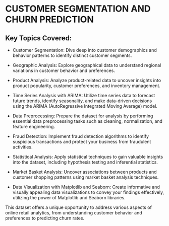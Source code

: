 # CUSTOMER SEGMENTATION AND CHURN PREDICTION


## Key Topics Covered:

* Customer Segmentation: Dive deep into customer demographics and behavior patterns to identify distinct customer segments.

* Geographic Analysis: Explore geographical data to understand regional variations in customer behavior and preferences.

* Product Analysis: Analyze product-related data to uncover insights into product popularity, customer preferences, and inventory management.

* Time Series Analysis with ARIMA: Utilize time series data to forecast future trends, identify seasonality, and make data-driven decisions using the ARIMA (AutoRegressive Integrated Moving Average) model.

* Data Preprocessing: Prepare the dataset for analysis by performing essential data preprocessing tasks such as cleaning, normalization, and feature engineering.

* Fraud Detection: Implement fraud detection algorithms to identify suspicious transactions and protect your business from fraudulent activities.

* Statistical Analysis: Apply statistical techniques to gain valuable insights into the dataset, including hypothesis testing and inferential statistics.

* Market Basket Analysis: Uncover associations between products and customer shopping patterns using market basket analysis techniques.

* Data Visualization with Matplotlib and Seaborn: Create informative and visually appealing data visualizations to convey your findings effectively, utilizing the power of Matplotlib and Seaborn libraries.

This dataset offers a unique opportunity to address various aspects of online retail analytics, from understanding customer behavior and preferences to predicting churn rates. 

 
